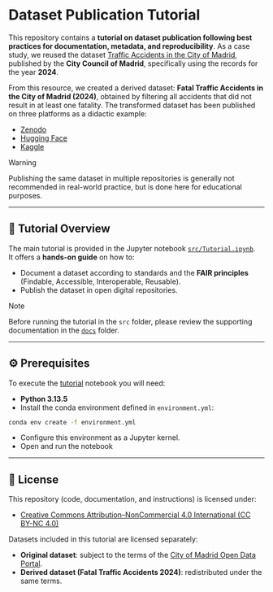 # Dataset Publication Tutorial

This repository contains a **tutorial on dataset publication following best practices for documentation, metadata, and reproducibility**. As a case study, we reused the dataset [Traffic Accidents in the City of Madrid](https://datos.madrid.es/portal/site/egob/menuitem.c05c1f754a33a9fbe4b2e4b284f1a5a0/?vgnextoid=7c2843010d9c3610VgnVCM2000001f4a900aRCRD&vgnextchannel=374512b9ace9f310VgnVCM100000171f5a0aRCRD&vgnextfmt=default), published by the **City Council of Madrid**, specifically using the records for the year **2024**.  

From this resource, we created a derived dataset: **Fatal Traffic Accidents in the City of Madrid (2024)**, obtained by filtering all accidents that did not result in at least one fatality. The transformed dataset has been published on three platforms as a didactic example:  
- [Zenodo](https://doi.org/10.5281/zenodo.17054579)  
- [Hugging Face](https://huggingface.co/datasets/iguillenp/fatal_traffic_accidents_in_the_city_of_madrid_2024)
- [Kaggle](https://www.kaggle.com/datasets/ibaiguillenpacho/fatal-traffic-accidents-in-the-city-of-madrid-2024/)

> [!WARNING]
> Publishing the same dataset in multiple repositories is generally not recommended in real-world practice, but is done here for educational purposes.
---

## 📖 Tutorial Overview  

The main tutorial is provided in the Jupyter notebook [`src/Tutorial.ipynb`](src/Tutorial.ipynb).  
It offers a **hands-on guide** on how to:  
- Document a dataset according to standards and the **FAIR principles** (Findable, Accessible, Interoperable, Reusable).  
- Publish the dataset in open digital repositories.  

> [!NOTE]  
> Before running the tutorial in the `src` folder, please review the supporting documentation in the [`docs`](./docs) folder.  

---

## ⚙️ Prerequisites  
To execute the [tutorial](src/Tutorial.ipynb) notebook you will need:  
- **Python 3.13.5**  
- Install the conda environment defined in `environment.yml`:  
```bash
conda env create -f environment.yml
```
- Configure this environment as a Jupyter kernel.
- Open and run the notebook

---

## 📜 License  

This repository (code, documentation, and instructions) is licensed under:  
- [Creative Commons Attribution–NonCommercial 4.0 International (CC BY-NC 4.0)](https://creativecommons.org/licenses/by-nc/4.0/)  

Datasets included in this tutorial are licensed separately:  
- **Original dataset**: subject to the terms of the [City of Madrid Open Data Portal](https://datos.madrid.es/egob/catalogo/aviso-legal).  
- **Derived dataset (Fatal Traffic Accidents 2024)**: redistributed under the same terms. 
